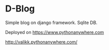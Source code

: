 # D-Blog

Simple blog on django framework.
Sqlite DB.

Deployed on https://www.pythonanywhere.com



http://valikk.pythonanywhere.com/


